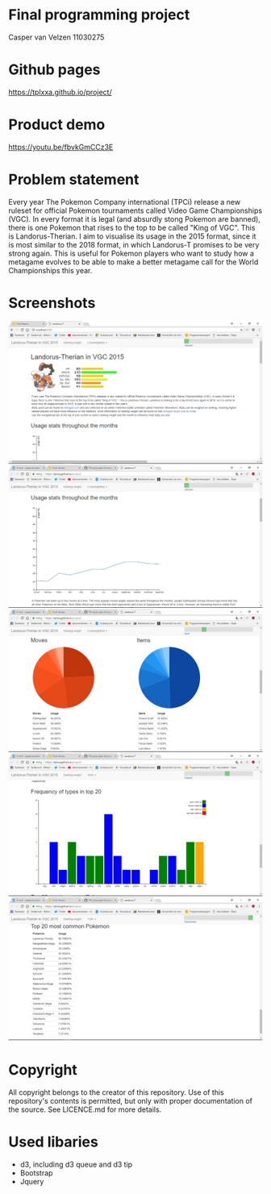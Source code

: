 # Final programming project

Casper van Velzen
11030275

# Github pages

https://tplxxa.github.io/project/

# Product demo

https://youtu.be/fbvkGmCCz3E

# Problem statement

Every year The Pokemon Company international (TPCi) release a new ruleset for official Pokemon tournaments called Video Game Championships (VGC). In every format it is legal (and absurdly stong Pokemon are banned), there is one Pokemon that rises to the top to be called "King of VGC". This is Landorus-Therian. I aim to visualise its usage in the 2015 format, since it is most similar to the 2018 format, in which Landorus-T promises to be very strong again. This is useful for Pokemon players who want to study how a metagame evolves to be able to make a better metagame call for the World Championships this year.

# Screenshots

![](doc/screenshot.jpg)
![](doc/screenshot2.jpg)
![](doc/screenshot3.jpg)
![](doc/screenshot4.jpg)
![](doc/screenshot5.jpg)

# Copyright

All copyright belongs to the creator of this repository. Use of this repository's contents is permitted, but only with proper documentation of the source. See LICENCE.md for more details.

# Used libaries

- d3, including d3 queue and d3 tip
- Bootstrap
- Jquery